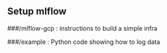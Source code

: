 ## Setup mlflow 


###/mlflow-gcp : 
instructions to build a simple infra 

###/example :
Python code showing how to log data